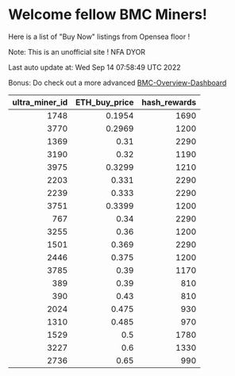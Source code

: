 # Welcome fellow BMC Miners!
Here is a list of "Buy Now" listings from Opensea floor !

Note: This is an unofficial site ! NFA DYOR

Last auto update at: Wed Sep 14 07:58:49 UTC 2022

Bonus: Do check out a more advanced [BMC-Overview-Dashboard](https://dune.com/defifunk/BMC-Overview-Dashboard)


|   ultra_miner_id |   ETH_buy_price |   hash_rewards |
|-----------------:|----------------:|---------------:|
|             1748 |          0.1954 |           1690 |
|             3770 |          0.2969 |           1200 |
|             1369 |          0.31   |           2290 |
|             3190 |          0.32   |           1190 |
|             3975 |          0.3299 |           1210 |
|             2203 |          0.331  |           2290 |
|             2239 |          0.333  |           2290 |
|             3751 |          0.3399 |           1200 |
|              767 |          0.34   |           2290 |
|             3255 |          0.36   |           1200 |
|             1501 |          0.369  |           2290 |
|             2446 |          0.375  |           1200 |
|             3785 |          0.39   |           1170 |
|              389 |          0.39   |            810 |
|              390 |          0.43   |            810 |
|             2024 |          0.475  |            930 |
|             1310 |          0.485  |            970 |
|             1529 |          0.5    |           1780 |
|             3227 |          0.6    |           1330 |
|             2736 |          0.65   |            990 |